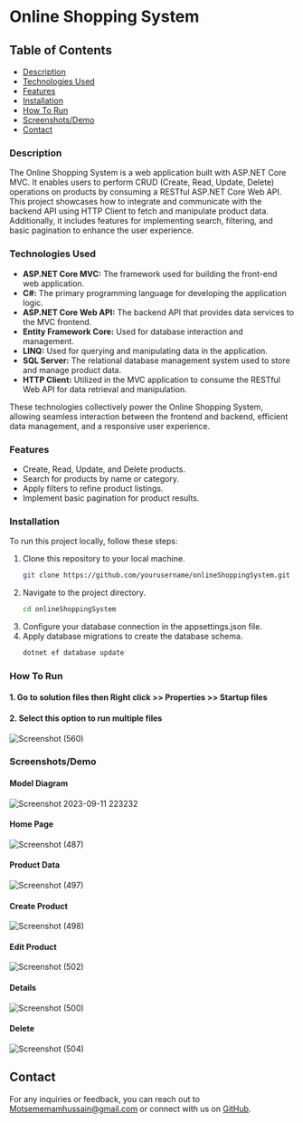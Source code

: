 # Online Shopping System

## Table of Contents
- [Description](#description)
- [Technologies Used](#technologies-used)
- [Features](#features)
- [Installation](#installation)
- [How To Run](#How-To-Run)
- [Screenshots/Demo](#screenshotsdemo)
- [Contact](#contact)

### Description

The Online Shopping System is a web application built with ASP.NET Core MVC. It enables users to perform CRUD (Create, Read, Update, Delete) operations on products by consuming a RESTful ASP.NET Core Web API. This project showcases how to integrate and communicate with the backend API using HTTP Client to fetch and manipulate product data. Additionally, it includes features for implementing search, filtering, and basic pagination to enhance the user experience.

### Technologies Used

- **ASP.NET Core MVC:** The framework used for building the front-end web application.
- **C#:** The primary programming language for developing the application logic.
- **ASP.NET Core Web API:** The backend API that provides data services to the MVC frontend.
- **Entity Framework Core:** Used for database interaction and management.
- **LINQ:** Used for querying and manipulating data in the application.
- **SQL Server:** The relational database management system used to store and manage product data.
- **HTTP Client:** Utilized in the MVC application to consume the RESTful Web API for data retrieval and manipulation.

These technologies collectively power the Online Shopping System, allowing seamless interaction between the frontend and backend, efficient data management, and a responsive user experience.

### Features

- Create, Read, Update, and Delete products.
- Search for products by name or category.
- Apply filters to refine product listings.
- Implement basic pagination for product results.

### Installation

To run this project locally, follow these steps:

 1. Clone this repository to your local machine.
    ```bash
    git clone https://github.com/yourusername/onlineShoppingSystem.git
 2. Navigate to the project directory.
    ```bash
    cd onlineShoppingSystem
 3. Configure your database connection in the appsettings.json file.
 4. Apply database migrations to create the database schema.
    ```bash
    dotnet ef database update

### How To Run
#### 1. Go to solution files then Right click >> Properties >> Startup files
#### 2. Select this option to run multiple files 
![Screenshot (560)](https://github.com/Moatsem-Emam/OnlineShoppingSystem-Asp.NET-Consume-WebApi-CRUD-Project/assets/146538331/518cb12a-206f-4722-88c2-103fef1501b5)


### Screenshots/Demo
#### Model Diagram
![Screenshot 2023-09-11 223232](https://github.com/Moatsem-Emam/OnlineShoppingSystem-Asp.NET-Consume-WebApi-CRUD-Project/assets/146538331/571190c1-244c-42c2-93e1-9ee4f64c37a6)
#### Home Page
![Screenshot (487)](https://github.com/Moatsem-Emam/OnlineShoppingSystem-Asp.NET-Consume-WebApi-CRUD-Project/assets/146538331/d64de4f4-7413-4d21-a4ed-7e514b40529c)
#### Product Data
![Screenshot (497)](https://github.com/Moatsem-Emam/OnlineShoppingSystem-Asp.NET-Consume-WebApi-CRUD-Project/assets/146538331/bbca7511-f63b-4f9f-b7a9-29e39cdd0e0d)
#### Create Product
![Screenshot (498)](https://github.com/Moatsem-Emam/OnlineShoppingSystem-Asp.NET-Consume-WebApi-CRUD-Project/assets/146538331/36650324-248a-4d6e-b422-7173d1d7df7c)
#### Edit Product
![Screenshot (502)](https://github.com/Moatsem-Emam/OnlineShoppingSystem-Asp.NET-Consume-WebApi-CRUD-Project/assets/146538331/ceba4a37-d8b3-4a70-ba3b-fae7c7d8288c)
#### Details
![Screenshot (500)](https://github.com/Moatsem-Emam/OnlineShoppingSystem-Asp.NET-Consume-WebApi-CRUD-Project/assets/146538331/d46721fa-02a3-411e-8954-dfe2bcbc41b4)
#### Delete
![Screenshot (504)](https://github.com/Moatsem-Emam/OnlineShoppingSystem-Asp.NET-Consume-WebApi-CRUD-Project/assets/146538331/6d5a8a66-7b22-4b78-8de2-dec48247c9df)
## Contact

For any inquiries or feedback, you can reach out to [Motsememamhussain@gmail.com](mailto:Motsememamhussain@gmail.com) or connect with us on [GitHub](https://github.com/Moatsem-Emam).


